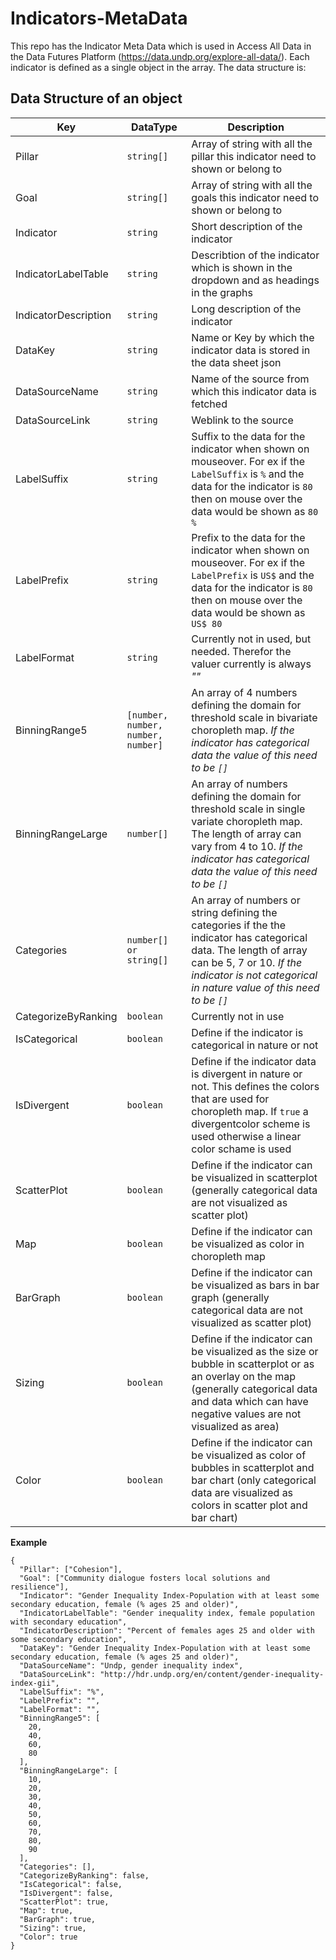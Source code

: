 # Indicators-MetaData

This repo has the Indicator Meta Data which is used in Access All Data in the Data Futures Platform (https://data.undp.org/explore-all-data/). Each indicator is defined as a single object in the array. The data structure is:

## Data Structure of an object

Key | DataType | Description
--- | --- | --- 
Pillar | `string[]` | Array of string with all the pillar this indicator need to shown or belong to
Goal | `string[]` | Array of string with all the goals this indicator need to shown or belong to
Indicator | `string` | Short description of the indicator
IndicatorLabelTable | `string` | Describtion of the indicator which is shown in the dropdown and as headings in the graphs
IndicatorDescription | `string` | Long description of the indicator
DataKey | `string` | Name or Key by which the indicator data is stored in the data sheet json
DataSourceName | `string` | Name of the source from which this indicator data is fetched
DataSourceLink | `string` | Weblink to the source
LabelSuffix | `string` | Suffix to the data for the indicator when shown on mouseover. For ex if the `LabelSuffix` is `%` and the data for the indicator is `80` then on mouse over the data would be shown as `80 %`
LabelPrefix | `string` | Prefix to the data for the indicator when shown on mouseover. For ex if the `LabelPrefix` is `US$` and the data for the indicator is `80` then on mouse over the data would be shown as `US$ 80`
LabelFormat | `string` | Currently not in used, but needed. Therefor the valuer currently is always _""_
BinningRange5 | `[number, number, number, number]` | An array of 4 numbers defining the domain for threshold scale in bivariate choropleth map. _If the indicator has categorical data the value of this need to be `[]`_
BinningRangeLarge | `number[]` | An array of  numbers defining the domain for threshold scale in single variate choropleth map. The length of array can vary from 4 to 10. _If the indicator has categorical data the value of this need to be `[]`_
Categories | `number[] or string[]` | An array of  numbers or string defining the categories if the the indicator has categorical data. The length of array can be 5, 7 or 10. _If the indicator is not categorical in nature value of this need to be `[]`_
CategorizeByRanking | `boolean` | Currently not in use
IsCategorical | `boolean` | Define if the indicator is categorical in nature or not
IsDivergent | `boolean` | Define if the indicator data is divergent in nature or not. This defines the colors that are used for choropleth map. If `true` a divergentcolor scheme is used otherwise a linear color schame is used
ScatterPlot | `boolean` | Define if the indicator can be visualized in scatterplot (generally categorical data are not visualized as scatter plot)
Map | `boolean` | Define if the indicator can be visualized as color in choropleth map
BarGraph | `boolean` | Define if the indicator can be visualized as bars in bar graph (generally categorical data are not visualized as scatter plot)
Sizing | `boolean` | Define if the indicator can be visualized as the size or bubble in scatterplot or as an overlay on the map (generally categorical data and data which can have negative values are not visualized as area)
Color | `boolean` | Define if the indicator can be visualized as color of bubbles in scatterplot and bar chart (only categorical data are visualized as colors in scatter plot and bar chart)

__Example__

```
{
  "Pillar": ["Cohesion"],
  "Goal": ["Community dialogue fosters local solutions and resilience"],
  "Indicator": "Gender Inequality Index-Population with at least some secondary education, female (% ages 25 and older)",
  "IndicatorLabelTable": "Gender inequality index, female population with secondary education",
  "IndicatorDescription": "Percent of females ages 25 and older with some secondary education",
  "DataKey": "Gender Inequality Index-Population with at least some secondary education, female (% ages 25 and older)",
  "DataSourceName": "Undp, gender inequality index",
  "DataSourceLink": "http://hdr.undp.org/en/content/gender-inequality-index-gii",
  "LabelSuffix": "%",
  "LabelPrefix": "",
  "LabelFormat": "",
  "BinningRange5": [
    20,
    40,
    60,
    80
  ],
  "BinningRangeLarge": [
    10,
    20,
    30,
    40,
    50,
    60,
    70,
    80,
    90
  ],
  "Categories": [],
  "CategorizeByRanking": false,
  "IsCategorical": false,
  "IsDivergent": false,
  "ScatterPlot": true,
  "Map": true,
  "BarGraph": true,
  "Sizing": true,
  "Color": true
}
```
